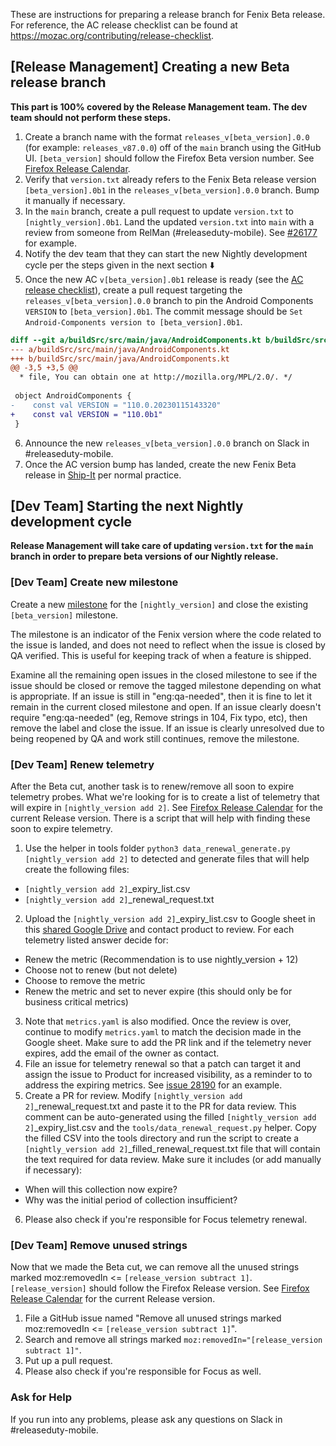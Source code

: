 These are instructions for preparing a release branch for Fenix Beta release. For reference, the AC release checklist can be found at https://mozac.org/contributing/release-checklist.

## [Release Management] Creating a new Beta release branch
**This part is 100% covered by the Release Management team. The dev team should not perform these steps.**

1. Create a branch name with the format `releases_v[beta_version].0.0` (for example: `releases_v87.0.0`) off of the `main` branch using the GitHub UI. `[beta_version]` should follow the Firefox Beta version number. See [Firefox Release Calendar](https://wiki.mozilla.org/Release_Management/Calendar).
2. Verify that `version.txt` already refers to the Fenix Beta release version `[beta_version].0b1` in the `releases_v[beta_version].0.0` branch. Bump it manually if necessary.
3. In the `main` branch, create a pull request to update `version.txt` to `[nightly_version].0b1`. Land the updated `version.txt` into `main` with a review from someone from RelMan (#releaseduty-mobile). See [#26177](https://github.com/mozilla-mobile/fenix/pull/26177) for example.
4. Notify the dev team that they can start the new Nightly development cycle per the steps given in the next section ⬇️
5. Once the new AC `v[beta_version].0b1` release is ready (see the [AC release checklist](https://mozac.org/contributing/release-checklist)), create a pull request targeting the `releases_v[beta_version].0.0` branch to pin the Android Components `VERSION` to `[beta_version].0b1`. The commit message should be `Set Android-Components version to [beta_version].0b1`.
```diff
diff --git a/buildSrc/src/main/java/AndroidComponents.kt b/buildSrc/src/main/java/AndroidComponents.kt
--- a/buildSrc/src/main/java/AndroidComponents.kt
+++ b/buildSrc/src/main/java/AndroidComponents.kt
@@ -3,5 +3,5 @@
  * file, You can obtain one at http://mozilla.org/MPL/2.0/. */
 
 object AndroidComponents {
-    const val VERSION = "110.0.20230115143320"
+    const val VERSION = "110.0b1"
 }
```
6. Announce the new `releases_v[beta_version].0.0` branch on Slack in #releaseduty-mobile.
7. Once the AC version bump has landed, create the new Fenix Beta release in [Ship-It](https://shipit.mozilla-releng.net/) per normal practice.

## [Dev Team] Starting the next Nightly development cycle
**Release Management will take care of updating `version.txt` for the `main` branch in order to prepare beta versions of our Nightly release.**

### [Dev Team] Create new milestone

Create a new [milestone](https://github.com/mozilla-mobile/fenix/milestones) for the `[nightly_version]` and close the existing `[beta_version]` milestone. 

The milestone is an indicator of the Fenix version where the code related to the issue is landed, and does not need to reflect when the issue is closed by QA verified. This is useful for keeping track of when a feature is shipped.

Examine all the remaining open issues in the closed milestone to see if the issue should be closed or remove the tagged milestone depending on what is appropriate. If an issue is still in "eng:qa-needed", then it is fine to let it remain in the current closed milestone and open. If an issue clearly doesn't require "eng:qa-needed" (eg, Remove strings in 104, Fix typo, etc), then remove the label and close the issue. If an issue is clearly unresolved due to being reopened by QA and work still continues, remove the milestone. 

### [Dev Team] Renew telemetry

After the Beta cut, another task is to renew/remove all soon to expire telemetry probes. What we're looking for is to create a list of telemetry that will expire in `[nightly_version add 2]`.  See [Firefox Release Calendar](https://wiki.mozilla.org/Release_Management/Calendar) for the current Release version.  There is a script that will help with finding these soon to expire telemetry.

1. Use the helper in tools folder `python3 data_renewal_generate.py [nightly_version add 2]` to detected and generate files that will help create the following files:
 - `[nightly_version add 2]`_expiry_list.csv
 - `[nightly_version add 2]`_renewal_request.txt
2. Upload the `[nightly_version add 2]`_expiry_list.csv to Google sheet in this [shared Google Drive](https://drive.google.com/drive/folders/1_ertMvn59eE9JmN721RqOjW6nNtxq9oS?usp=sharing) and contact product to review.  For each telemetry listed answer decide for:
 - Renew the metric (Recommendation is to use nightly_version + 12)
 - Choose not to renew (but not delete)
 - Choose to remove the metric
 - Renew the metric and set to never expire (this should only be for business critical metrics)
3. Note that `metrics.yaml` is also modified.  Once the review is over, continue to modify `metrics.yaml` to match the decision made in the Google sheet.  Make sure to add the PR link and if the telemetry never expires, add the email of the owner as contact.
4. File an issue for telemetry renewal so that a patch can target it and assign the issue to Product for increased visibility, as a reminder to to address the expiring metrics. See [issue 28190](https://github.com/mozilla-mobile/fenix/issues/28190) for an example.
5. Create a PR for review.  Modify `[nightly_version add 2]`_renewal_request.txt and paste it to the PR for data review. This comment can be auto-generated using the filled `[nightly_version add 2]`_expiry_list.csv and the `tools/data_renewal_request.py` helper. Copy the filled CSV into the tools directory and run the script to create a `[nightly_version add 2]`_filled_renewal_request.txt file that will contain the text required for data review. Make sure it includes (or add manually if necessary):
 - When will this collection now expire?
 - Why was the initial period of collection insufficient? 
6. Please also check if you're responsible for Focus telemetry renewal.

### [Dev Team] Remove unused strings

Now that we made the Beta cut, we can remove all the unused strings marked moz:removedIn <= `[release_version subtract 1]`. `[release_version]` should follow the Firefox Release version. See [Firefox Release Calendar](https://wiki.mozilla.org/Release_Management/Calendar) for the current Release version.

1. File a GitHub issue named "Remove all unused strings marked moz:removedIn <= `[release_version subtract 1]`".
2. Search and remove all strings marked `moz:removedIn="[release_version subtract 1]"`.
3. Put up a pull request. 
4. Please also check if you're responsible for Focus as well.

### Ask for Help

If you run into any problems, please ask any questions on Slack in #releaseduty-mobile.

